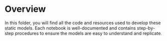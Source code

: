 # Overview
In this folder, you will find all the code and resources used to develop these static models. Each notebook is well-documented and contains step-by-step procedures to ensure the models are easy to understand and replicate.
